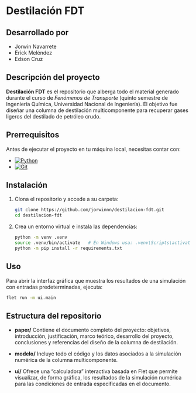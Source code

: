 # Destilación FDT

## Desarrollado por

- Jorwin Navarrete
- Erick Meléndez
- Edson Cruz

## Descripción del proyecto

**Destilación FDT** es el repositorio que alberga todo el material generado durante el curso de _Fenómenos de Transporte_ (quinto semestre de Ingeniería Química, Universidad Nacional de Ingeniería). El objetivo fue diseñar una columna de destilación multicomponente para recuperar gases ligeros del destilado de petróleo crudo.

## Prerrequisitos

Antes de ejecutar el proyecto en tu máquina local, necesitas contar con:

- [![Python](https://img.shields.io/badge/Python-3776AB?style=for-the-badge&logo=python&logoColor=white)](https://www.python.org/)
- [![Git](https://img.shields.io/badge/Git-%23F05033?style=for-the-badge&logo=git&logoColor=white)](https://git-scm.com/)

## Instalación

1. Clona el repositorio y accede a su carpeta:

   ```bash
   git clone https://github.com/jorwinnn/destilacion-fdt.git
   cd destilacion-fdt
   ```

2. Crea un entorno virtual e instala las dependencias:

   ```bash
   python -m venv .venv
   source .venv/bin/activate   # En Windows usa: .venv\Scripts\activate
   python -m pip install -r requirements.txt
   ```

## Uso

Para abrir la interfaz gráfica que muestra los resultados de una simulación con entradas predeterminadas, ejecuta:

```bash
flet run -m ui.main
```

## Estructura del repositorio

- **paper/**
  Contiene el documento completo del proyecto: objetivos, introducción, justificación, marco teórico, desarrollo del proyecto, conclusiones y referencias del diseño de la columna de destilación.

- **modelo/**
  Incluye todo el código y los datos asociados a la simulación numérica de la columna multicomponente.

- **ui/**
  Ofrece una “calculadora” interactiva basada en Flet que permite visualizar, de forma gráfica, los resultados de la simulación numérica para las condiciones de entrada especificadas en el documento.

